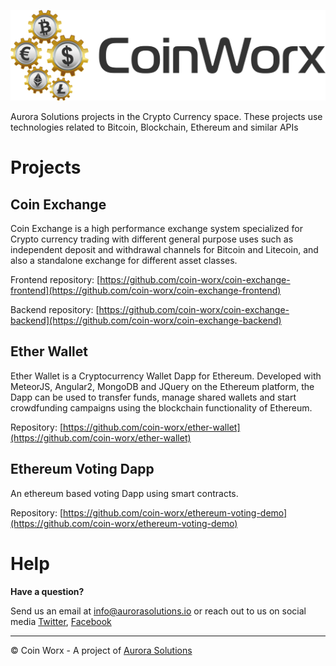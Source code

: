 ![](coin-worx-logo.png)

Aurora Solutions projects in the Crypto Currency space. These projects use technologies related to Bitcoin, Blockchain, Ethereum and similar APIs

# Projects

## Coin Exchange
Coin Exchange is a high performance exchange system specialized for Crypto currency trading with different general purpose uses such as independent deposit and withdrawal channels for Bitcoin and Litecoin, and also a standalone exchange for different asset classes.

Frontend repository: [https://github.com/coin-worx/coin-exchange-frontend](https://github.com/coin-worx/coin-exchange-frontend)

Backend repository: [https://github.com/coin-worx/coin-exchange-backend](https://github.com/coin-worx/coin-exchange-backend)

## Ether Wallet
Ether Wallet is a Cryptocurrency Wallet Dapp for Ethereum. Developed with MeteorJS, Angular2, MongoDB and JQuery on the Ethereum platform, the Dapp can be used to transfer funds, manage shared wallets and start crowdfunding campaigns using the blockchain functionality of Ethereum.

Repository: [https://github.com/coin-worx/ether-wallet](https://github.com/coin-worx/ether-wallet)

## Ethereum Voting Dapp
An ethereum based voting Dapp using smart contracts.

Repository: [https://github.com/coin-worx/ethereum-voting-demo](https://github.com/coin-worx/ethereum-voting-demo)

# Help

**Have a question?** 

Send us an email at [info@aurorasolutions.io](mailto:info@aurorasolutions.io) or reach out to us on social media [Twitter](https://twitter.com/aurora__sol?lang=en), [Facebook](https://www.facebook.com/AuroraSolutions/)

---
© Coin Worx - A project of [Aurora Solutions](https://aurorasolutions.io/)
